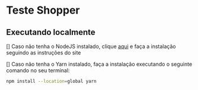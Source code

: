 # Teste Shopper

## Executando localmente

[] Caso não tenha o NodeJS instalado, clique [aqui](https://nodejs.org/en/download) e faça a instalação seguindo as instruções do site

[] Caso não tenha o Yarn instalado, faça a instalação executando o seguinte comando no seu terminal:
``` bash
npm install --location=global yarn
``` 